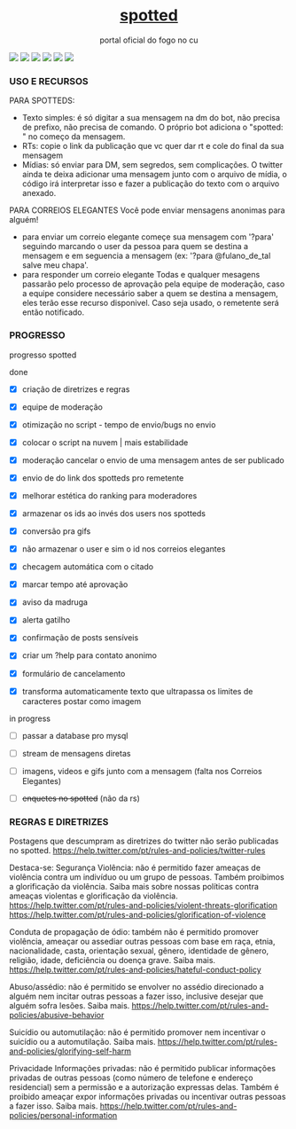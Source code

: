 <html lang="pt">

<head>
    <meta charset="UTF-8">
    <meta name="viewport" content="width=device-width, initial-scale=1">
</head>
<h1 align="center"><a href="https://twitter.com/Spotted_do_tt">spotted</a></h1>
<p align="center">portal oficial do fogo no cu</p>

[![](https://img.shields.io/discord/794297088246153246?color=7289da&label=Discord&logo=Discord&style=for-the-badge)](https://discord.gg/fHaMSAKsg7)
[![](https://img.shields.io/github/license/apatacadof/spotted?logo=&style=for-the-badge)](https://raw.githubusercontent.com/apatacadof/spotted/7a1142bd2d2aef7e32b69a8038080377b415d953/LICENSE)
[![](https://img.shields.io/static/v1?label=pyhon&message=3.9&logo=python&color=informational&style=for-the-badge)](https://www.python.org/)
[![](https://img.shields.io/uptimerobot/status/m786806468-a734c9b76f9e14caac6270ec?label=bot%20status&style=for-the-badge)](https://stats.uptimerobot.com/Jz1lpT8VRn)
[![](https://img.shields.io/uptimerobot/ratio/7/m786806468-a734c9b76f9e14caac6270ec?label=uptime%20last%207%20days&style=for-the-badge)](https://stats.uptimerobot.com/Jz1lpT8VRn)
[![](https://img.shields.io/uptimerobot/ratio/m786806468-a734c9b76f9e14caac6270ec?label=uptime%20last%2030%20days&style=for-the-badge)](https://stats.uptimerobot.com/Jz1lpT8VRn)

### USO E RECURSOS
PARA SPOTTEDS:
- Texto simples: é só digitar a sua mensagem na dm do bot, não precisa de prefixo, não precisa de comando. O próprio bot adiciona o "spotted: " no começo da mensagem.
- RTs: copie o link da publicação que vc quer dar rt e cole do final da sua mensagem
- Mídias: só enviar para DM, sem segredos, sem complicações. O twitter ainda te deixa adicionar uma mensagem junto com o arquivo de mídia, o código irá interpretar isso e fazer a publicação do texto com o arquivo anexado.
    
PARA CORREIOS ELEGANTES
Você pode enviar mensagens anonimas para alguém!
- para enviar um correio elegante começe sua mensagem com '?para' seguindo marcando o user da pessoa para quem se destina a mensagem e em seguencia a mensagem (ex: '?para @fulano_de_tal salve meu chapa'.
- para responder um correio elegante 
    Todas e qualquer mesagens passarão pelo processo de aprovação pela equipe de moderação, caso a equipe considere necessário saber a quem se destina a mensagem, eles terão esse recurso disponivel. Caso seja usado, o remetente será então notificado.
    
### PROGRESSO
progresso spotted

done
- [x] criação de diretrizes e regras
- [x] equipe de moderação
- [x] otimização no script - tempo de envio/bugs no envio
- [x] colocar o script na nuvem | mais estabilidade
- [x] moderação cancelar o envio de uma mensagem antes de ser publicado
- [x] envio de do link dos spotteds pro remetente
- [x] melhorar estética do ranking para moderadores
- [x] armazenar os ids ao invés dos users nos spotteds
- [x] conversão pra gifs
- [x] não armazenar o user e sim o id nos correios elegantes
- [x] checagem automática com o citado
- [x] marcar tempo até aprovação
- [x] aviso da madruga
- [x] alerta gatilho
- [x] confirmação de posts sensíveis
- [x] criar um ?help para contato anonimo
- [x] formulário de cancelamento
- [x] transforma automaticamente texto que ultrapassa os limites de caracteres postar como imagem


in progress
- [ ] passar a database pro mysql
- [ ] stream de mensagens diretas
- [ ] imagens, videos e gifs junto com a mensagem (falta nos Correios Elegantes)
- [ ] ~~enquetes no spotted~~ (não da rs)
    
    
### REGRAS E DIRETRIZES
Postagens que descumpram as diretrizes do twitter não serão publicadas no spotted. https://help.twitter.com/pt/rules-and-policies/twitter-rules

Destaca-se:
Segurança
Violência: não é permitido fazer ameaças de violência contra um indivíduo ou um grupo de pessoas. Também proibimos a glorificação da violência. Saiba mais sobre nossas políticas contra ameaças violentas e glorificação da violência. 
https://help.twitter.com/pt/rules-and-policies/violent-threats-glorification
https://help.twitter.com/pt/rules-and-policies/glorification-of-violence

Conduta de propagação de ódio: também não é permitido promover violência, ameaçar ou assediar outras pessoas com base em raça, etnia, nacionalidade, casta, orientação sexual, gênero, identidade de gênero, religião, idade, deficiência ou doença grave. Saiba mais. 
https://help.twitter.com/pt/rules-and-policies/hateful-conduct-policy

Abuso/assédio: não é permitido se envolver no assédio direcionado a alguém nem incitar outras pessoas a fazer isso, inclusive desejar que alguém sofra lesões. Saiba mais.
https://help.twitter.com/pt/rules-and-policies/abusive-behavior

Suicídio ou automutilação: não é permitido promover nem incentivar o suicídio ou a automutilação. Saiba mais.
https://help.twitter.com/pt/rules-and-policies/glorifying-self-harm

Privacidade
Informações privadas: não é permitido publicar informações privadas de outras pessoas (como número de telefone e endereço residencial) sem a permissão e a autorização expressas delas. Também é proibido ameaçar expor informações privadas ou incentivar outras pessoas a fazer isso. Saiba mais.
https://help.twitter.com/pt/rules-and-policies/personal-information
